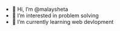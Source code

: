 - 👋 Hi, I’m @malaysheta
- 👀 I’m interested in problem solving
- 🌱 I’m currently learning web devlopment

<!---
malaysheta/malaysheta is a ✨ special ✨ repository because its `README.md` (this file) appears on your GitHub profile.
You can click the Preview link to take a look at your changes.
--->
